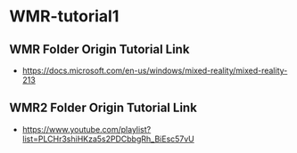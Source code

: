 # WMR-tutorial1
## WMR Folder Origin Tutorial Link
* https://docs.microsoft.com/en-us/windows/mixed-reality/mixed-reality-213
## WMR2 Folder Origin Tutorial Link
* https://www.youtube.com/playlist?list=PLCHr3shiHKza5s2PDCbbgRh_BiEsc57vU